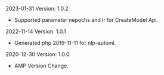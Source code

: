 2023-01-31 Version: 1.0.2
- Supported parameter nepochs and lr for CreateModel Api.

2022-11-14 Version: 1.0.1
- Generated php 2019-11-11 for nlp-automl.

2020-12-30 Version: 1.0.0
- AMP Version Change.

